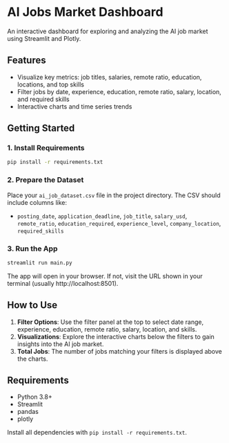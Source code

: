 # AI Jobs Market Dashboard

An interactive dashboard for exploring and analyzing the AI job market using Streamlit and Plotly.

## Features
- Visualize key metrics: job titles, salaries, remote ratio, education, locations, and top skills
- Filter jobs by date, experience, education, remote ratio, salary, location, and required skills
- Interactive charts and time series trends

## Getting Started

### 1. Install Requirements

```bash
pip install -r requirements.txt
```

### 2. Prepare the Dataset

Place your `ai_job_dataset.csv` file in the project directory. The CSV should include columns like:
- `posting_date`, `application_deadline`, `job_title`, `salary_usd`, `remote_ratio`, `education_required`, `experience_level`, `company_location`, `required_skills`

### 3. Run the App

```bash
streamlit run main.py
```

The app will open in your browser. If not, visit the URL shown in your terminal (usually http://localhost:8501).

## How to Use
1. **Filter Options**: Use the filter panel at the top to select date range, experience, education, remote ratio, salary, location, and skills.
2. **Visualizations**: Explore the interactive charts below the filters to gain insights into the AI job market.
3. **Total Jobs**: The number of jobs matching your filters is displayed above the charts.

## Requirements
- Python 3.8+
- Streamlit
- pandas
- plotly

Install all dependencies with `pip install -r requirements.txt`.

